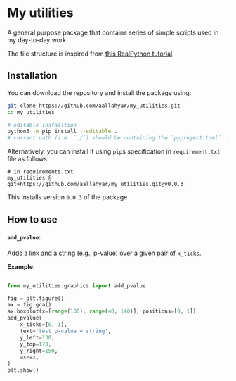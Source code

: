 # My utilities
A general purpose package that contains series of simple scripts used in my day-to-day work.

The file structure is inspired from [this RealPython tutorial](https://realpython.com/pypi-publish-python-package/).

## Installation

You can download the repository and install the package using:
```bash
git clone https://github.com/aallahyar/my_utilities.git
cd my_utilities

# editable installtion
python3 -m pip install --editable .
# current path (i.e. `./`) should be containing the `pyproject.toml`` file.
```
Alternatively, you can install it using `pip`s specification in `requirement.txt` file as follows:
```
# in requirements.txt
my_utilities @ git+https://github.com/aallahyar/my_utilities.git@v0.0.3
```
This installs version `0.0.3` of the package

## How to use

#### `add_pvalue`:
Adds a link and a string (e.g., p-value) over a given pair of `x_ticks`.

**Example**:
```python

from my_utilities.graphics import add_pvalue

fig = plt.figure()
ax = fig.gca()
ax.boxplot(x=[range(100), range(40, 140)], positions=[0, 1])
add_pvalue(
    x_ticks=[0, 1], 
    text='test p-value = string', 
    y_left=130, 
    y_top=170, 
    y_right=150, 
    ax=ax,
)
plt.show()
```